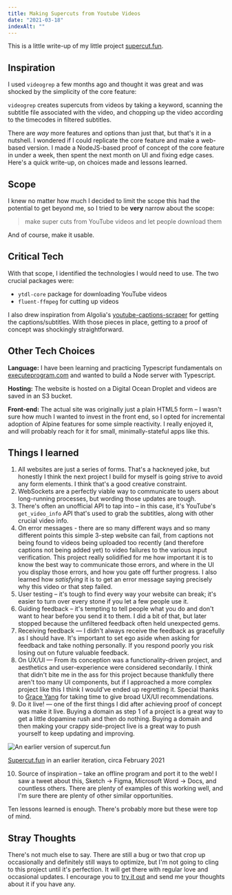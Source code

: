 ```yaml
---
title: Making Supercuts from Youtube Videos
date: "2021-03-18"
indexAlt: ""
---
```


This is a little write-up of my little project [supercut.fun](https://supercut.fun).

## Inspiration

I used `videogrep` a few months ago and thought it was great and was shocked by the simplicity of the core feature:

`videogrep` creates supercuts from videos by taking a keyword, scanning the subtitle file associated with the video, and chopping up the video according to the timecodes in filtered subtitles.

There are _way_ more features and options than just that, but that's it in a nutshell. I wondered if I could replicate the core feature and make a web-based version. I made a NodeJS-based proof of concept of the core feature in under a week, then spent the next month on UI and fixing edge cases. Here's a quick write-up, on choices made and lessons learned.

## Scope

I knew no matter how much I decided to limit the scope this had the potential to get beyond me, so I tried to be **very** narrow about the scope:

> make super cuts from YouTube videos and let people download them

And of course, make it usable.

## Critical Tech

With that scope, I identified the technologies I would need to use. The two crucial packages were:

- `ytdl-core` package for downloading YouTube videos
- `fluent-ffmpeg` for cutting up videos

I also drew inspiration from Algolia's [youtube-captions-scraper](https://github.com/algolia/youtube-captions-scraper) for getting the captions/subtitles. With those pieces in place, getting to a proof of concept was shockingly straightforward.

## Other Tech Choices

**Language:** I have been learning and practicing Typescript fundamentals on [executeprogram.com](https://www.executeprogram.com/) and wanted to build a Node server with Typescript.

**Hosting:** The website is hosted on a Digital Ocean Droplet and videos are saved in an S3 bucket.

**Front-end:** The actual site was originally just a plain HTML5 form – I wasn't sure how much I wanted to invest in the front end, so I opted for incremental adoption of Alpine features for some simple reactivity. I really enjoyed it, and will probably reach for it for small, minimally-stateful apps like this.

## Things I learned

1. All websites are just a series of forms. That's a hackneyed joke, but honestly I think the next project I build for myself is going strive to avoid any form elements. I think that's a good creative constraint.
2. WebSockets are a perfectly viable way to communicate to users about long-running processes, but wording those updates are tough.
3. There's often an unofficial API to tap into – in this case, it's YouTube's `get_video_info` API that's used to grab the subtitles, along with other crucial video info.
4. On error messages - there are so many different ways and so many different points this simple 3-step website can fail, from captions not being found to videos being uploaded too recently (and therefore captions not being added yet) to video failures to the various input verification. This project really solidified for me how important it is to know the best way to communicate those errors, and where in the UI you display those errors, and how you gate off further progress. I also learned how _satisfying_ it is to get an error message saying precisely why this video or that step failed.
5. User testing – it's tough to find every way your website can break; it's easier to turn over every stone if you let a few people use it.
6. Guiding feedback – it's tempting to tell people what you do and don't want to hear before you send it to them. I did a bit of that, but later stopped because the unfiltered feedback often held unexpected gems.
7. Receiving feedback — I didn't always receive the feedback as gracefully as I should have. It's important to set ego aside when asking for feedback and take nothing personally. If you respond poorly you risk losing out on future valuable feedback.
8. On UX/UI — From its conception was a functionality-driven project, and aesthetics and user-experience were considered secondarily. I think that didn't bite me in the ass for this project because thankfully there aren't too many UI components, but if I approached a more complex project like this I think I would've ended up regretting it. Special thanks to [Grace Yang](http://thegraceyang.com) for taking time to give broad UX/UI recommendations.
9. Do it live! — one of the first things I did after achieving proof of concept was make it live. Buying a domain as step 1 of a project is a great way to get a little dopamine rush and then do nothing. Buying a domain and then making your crappy side-project live is a great way to push yourself to keep updating and improving.

![An earlier version of supercut.fun](https://d2opfsmmrbhnsw.cloudfront.net/uploads/screen-shot-2021-02-23-at-3.59.37-pm.png "An earlier version of supercut.fun")

[Supercut.fun](http://supercut.fun) in an earlier iteration, circa February 2021

10. Source of inspiration – take an offline program and port it to the web! I saw a tweet about this, Sketch → Figma, Microsoft Word → Docs, and countless others. There are plenty of examples of this working well, and I'm sure there are plenty of other similar opportunities.

Ten lessons learned is enough. There's probably more but these were top of mind.

## Stray Thoughts

There's not much else to say. There are still a bug or two that crop up occasionally and definitely still ways to optimize, but I'm not going to cling to this project until it's perfection. It will get there with regular love and occasional updates. I encourage you to [try it out](https://supercut.fun) and send me your thoughts about it if you have any.
